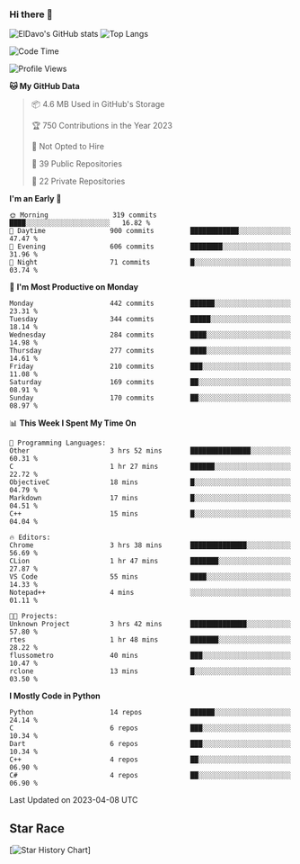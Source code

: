 ### Hi there 👋
![ElDavo's GitHub stats](https://github-readme-stats.vercel.app/api?username=ElDavoo&show_icons=true&theme=chartreuse-dark)
![Top Langs](https://github-readme-stats.vercel.app/api/top-langs/?username=ElDavoo&theme=chartreuse-dark&layout=compact)

<!--START_SECTION:waka-->
![Code Time](http://img.shields.io/badge/Code%20Time-6%20hrs%2024%20mins-blue)

![Profile Views](http://img.shields.io/badge/Profile%20Views-2-blue)

**🐱 My GitHub Data** 

> 📦 4.6 MB Used in GitHub's Storage 
 > 
> 🏆 750 Contributions in the Year 2023
 > 
> 🚫 Not Opted to Hire
 > 
> 📜 39 Public Repositories 
 > 
> 🔑 22 Private Repositories 
 > 
**I'm an Early 🐤** 

```text
🌞 Morning                319 commits         ████░░░░░░░░░░░░░░░░░░░░░   16.82 % 
🌆 Daytime                900 commits         ████████████░░░░░░░░░░░░░   47.47 % 
🌃 Evening                606 commits         ████████░░░░░░░░░░░░░░░░░   31.96 % 
🌙 Night                  71 commits          █░░░░░░░░░░░░░░░░░░░░░░░░   03.74 % 
```
📅 **I'm Most Productive on Monday** 

```text
Monday                   442 commits         ██████░░░░░░░░░░░░░░░░░░░   23.31 % 
Tuesday                  344 commits         █████░░░░░░░░░░░░░░░░░░░░   18.14 % 
Wednesday                284 commits         ████░░░░░░░░░░░░░░░░░░░░░   14.98 % 
Thursday                 277 commits         ████░░░░░░░░░░░░░░░░░░░░░   14.61 % 
Friday                   210 commits         ███░░░░░░░░░░░░░░░░░░░░░░   11.08 % 
Saturday                 169 commits         ██░░░░░░░░░░░░░░░░░░░░░░░   08.91 % 
Sunday                   170 commits         ██░░░░░░░░░░░░░░░░░░░░░░░   08.97 % 
```


📊 **This Week I Spent My Time On** 

```text
💬 Programming Languages: 
Other                    3 hrs 52 mins       ███████████████░░░░░░░░░░   60.31 % 
C                        1 hr 27 mins        ██████░░░░░░░░░░░░░░░░░░░   22.72 % 
ObjectiveC               18 mins             █░░░░░░░░░░░░░░░░░░░░░░░░   04.79 % 
Markdown                 17 mins             █░░░░░░░░░░░░░░░░░░░░░░░░   04.51 % 
C++                      15 mins             █░░░░░░░░░░░░░░░░░░░░░░░░   04.04 % 

🔥 Editors: 
Chrome                   3 hrs 38 mins       ██████████████░░░░░░░░░░░   56.69 % 
CLion                    1 hr 47 mins        ███████░░░░░░░░░░░░░░░░░░   27.87 % 
VS Code                  55 mins             ████░░░░░░░░░░░░░░░░░░░░░   14.33 % 
Notepad++                4 mins              ░░░░░░░░░░░░░░░░░░░░░░░░░   01.11 % 

🐱‍💻 Projects: 
Unknown Project          3 hrs 42 mins       ██████████████░░░░░░░░░░░   57.80 % 
rtes                     1 hr 48 mins        ███████░░░░░░░░░░░░░░░░░░   28.22 % 
flussometro              40 mins             ███░░░░░░░░░░░░░░░░░░░░░░   10.47 % 
rclone                   13 mins             █░░░░░░░░░░░░░░░░░░░░░░░░   03.50 % 
```

**I Mostly Code in Python** 

```text
Python                   14 repos            ██████░░░░░░░░░░░░░░░░░░░   24.14 % 
C                        6 repos             ███░░░░░░░░░░░░░░░░░░░░░░   10.34 % 
Dart                     6 repos             ███░░░░░░░░░░░░░░░░░░░░░░   10.34 % 
C++                      4 repos             ██░░░░░░░░░░░░░░░░░░░░░░░   06.90 % 
C#                       4 repos             ██░░░░░░░░░░░░░░░░░░░░░░░   06.90 % 
```




 Last Updated on 2023-04-08 UTC
<!--END_SECTION:waka-->

## Star Race

[![Star History Chart](https://api.star-history.com/svg?repos=ElDavoo/WhatsApp-Crypt14-Crypt15-Decrypter,ElDavoo/TuringOS,EliteAndroidApps/WhatsApp-Crypt12-Decrypter,KnugiHK/Whatsapp-Chat-Exporter&type=Date)]
